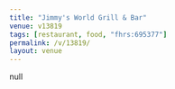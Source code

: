 ```yaml
---
title: "Jimmy's World Grill & Bar"
venue: v13819
tags: [restaurant, food, "fhrs:695377"]
permalink: /v/13819/
layout: venue
---
```

null